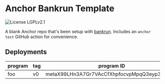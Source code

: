 # Anchor Bankrun Template

![License LGPLv2.1](https://img.shields.io/badge/License-LGPLv2.1-violet.svg)

A blank Anchor repo that's been setup with [bankrun](https://github.com/kevinheavey/solana-bankrun).
Includes an `anchor test` GitHub action for convenience.

## Deployments

| program           | tag | program ID                                  |
| ----------------- | --- | ------------------------------------------- |
| foo               | v0  | metaX99LHn3A7Gr7VAcCfXhpfocvpMpqQ3eyp3PGUUq |
